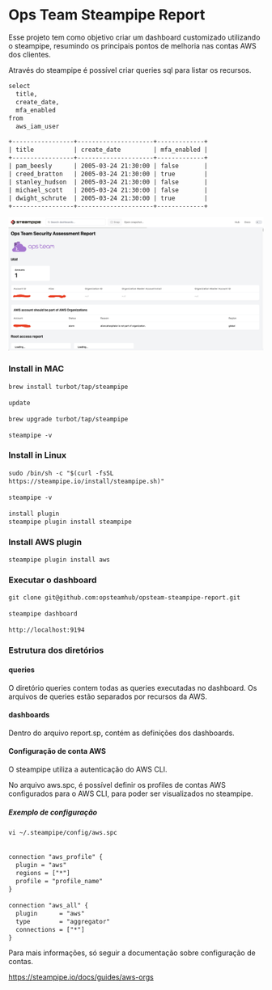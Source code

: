 # Ops Team Steampipe Report

Esse projeto tem como objetivo criar um dashboard customizado utilizando o steampipe, resumindo os principais pontos de melhoria nas contas AWS dos clientes.

Através do steampipe é possível criar queries sql para listar os recursos.

```
select
  title,
  create_date,
  mfa_enabled
from
  aws_iam_user
```
```
+-----------------+---------------------+-------------+
| title           | create_date         | mfa_enabled |
+-----------------+---------------------+-------------+
| pam_beesly      | 2005-03-24 21:30:00 | false       |
| creed_bratton   | 2005-03-24 21:30:00 | true        |
| stanley_hudson  | 2005-03-24 21:30:00 | false       |
| michael_scott   | 2005-03-24 21:30:00 | false       |
| dwight_schrute  | 2005-03-24 21:30:00 | true        |
+-----------------+---------------------+-------------+
```

![dashboard](./images/dashboard.png)


### Install in MAC
```
brew install turbot/tap/steampipe

update

brew upgrade turbot/tap/steampipe

steampipe -v
```

### Install in Linux
```
sudo /bin/sh -c "$(curl -fsSL https://steampipe.io/install/steampipe.sh)"

steampipe -v

install plugin
steampipe plugin install steampipe
```

### Install AWS plugin

```
steampipe plugin install aws
```

### Executar o dashboard
```
git clone git@github.com:opsteamhub/opsteam-steampipe-report.git

steampipe dashboard

http://localhost:9194
```

### Estrutura dos diretórios

#### queries
O diretório queries contem todas as queries executadas no dashboard. Os arquivos de queries estão separados por recursos da AWS.

#### dashboards
Dentro do arquivo report.sp, contém as definições dos dashboards.

#### Configuração de conta AWS

O steampipe utiliza a autenticação do AWS CLI.

No arquivo aws.spc, é possível definir os profiles de contas AWS configurados para o AWS CLI, para poder ser visualizados no steampipe.

##### Exemplo de configuração
```
vi ~/.steampipe/config/aws.spc


connection "aws_profile" {
  plugin = "aws"
  regions = ["*"]
  profile = "profile_name" 
}

connection "aws_all" {
  plugin      = "aws" 
  type        = "aggregator"
  connections = ["*"]
}

```

Para mais informações, só seguir a documentação sobre configuração de contas.

https://steampipe.io/docs/guides/aws-orgs